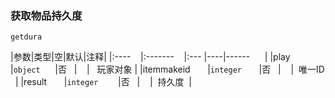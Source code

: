 ### 获取物品持久度
`getdura`

|参数|类型|空|默认|注释|
|:----    |:-------    |:--- |----|------      |
|play     |`object`      |否   |    |   玩家对象 |
|itemmakeid       |`integer`       |否   |    |  唯一ID   |
|result       |`integer`        |否   |    |  持久度  |

